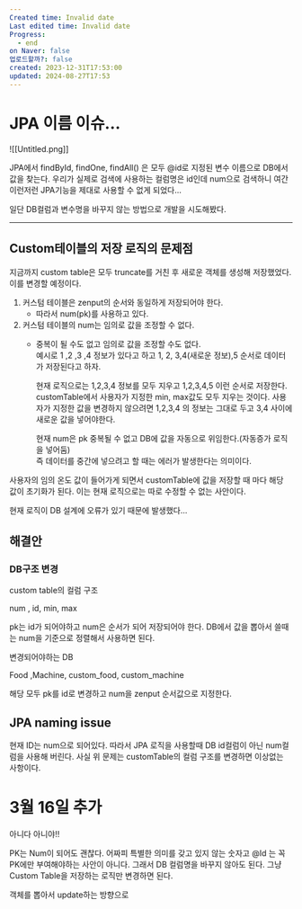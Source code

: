 ```yaml
---
Created time: Invalid date
Last edited time: Invalid date
Progress:
  - end
on Naver: false
업로드할까?: false
created: 2023-12-31T17:53:00
updated: 2024-08-27T17:53
---
```

# JPA 이름 이슈…

![[Untitled.png]]

JPA에서 findById, findOne, findAll() 은 모두 @id로 지정된 변수 이름으로 DB에서 값을 찾는다. 우리가 실제로 검색에 사용하는 컬럼명은 id인데 num으로 검색하니 여간 이런저런 JPA기능을 제대로 사용할 수 없게 되었다…

  

일단 DB컬럼과 변수명을 바꾸지 않는 방법으로 개발을 시도해봤다.

  

---

## Custom테이블의 저장 로직의 문제점

지금까지 custom table은 모두 truncate를 거친 후 새로운 객체를 생성해 저장했었다. 이를 변경할 예정이다.

  

1. 커스텀 테이블은 zenput의 순서와 동일하게 저장되어야 한다.
    - 따라서 num(pk)를 사용하고 있다.
2. 커스텀 테이블의 num는 임의로 값을 조정할 수 없다.
    - 중복이 될 수도 없고 임의로 값을 조정할 수도 없다.  
        예시로 1 ,2 ,3 ,4 정보가 있다고 하고 1, 2, 3,4(새로운 정보),5 순서로 데이터가 저장된다고 하자.  
          
        현재 로직으로는 1,2,3,4 정보를 모두 지우고 1,2,3,4,5 이런 순서로 저장한다. customTable에서 사용자가 지정한 min, max값도 모두 지우는 것이다. 사용자가 지정한 값을 변경하지 않으려면 1,2,3,4 의 정보는 그대로 두고 3,4 사이에 새로운 값을 넣어야한다.  
          
        현재 num은 pk 중복될 수 없고 DB에 값을 자동으로 위임한다.(자동증가 로직을 넣어둠)  
        즉 데이터를 중간에 넣으려고 할 때는 에러가 발생한다는 의미이다.  
        

  

사용자의 임의 온도 값이 들어가게 되면서 customTable에 값을 저장할 때 마다 해당 값이 초기화가 된다. 이는 현재 로직으로는 따로 수정할 수 없는 사안이다.

  

현재 로직이 DB 설계에 오류가 있기 때문에 발생했다…

## 해결안

### DB구조 변경

custom table의 컬럼 구조

num , id, min, max

pk는 id가 되어야하고 num은 순서가 되어 저장되어야 한다. DB에서 값을 뽑아서 쓸때는 num을 기준으로 정렬해서 사용하면 된다.

  

변경되어야하는 DB

Food ,Machine, custom_food, custom_machine

해당 모두 pk를 id로 변경하고 num을 zenput 순서값으로 지정한다.

## JPA naming issue

현재 ID는 num으로 되어있다. 따라서 JPA 로직을 사용할때 DB id컬럼이 아닌 num컬럼을 사용해 버린다. 사실 위 문제는 customTable의 컬럼 구조를 변경하면 이상없는 사항이다.

  

# 3월 16일 추가

아니다 아니야!!

PK는 Num이 되어도 괜찮다. 어짜피 특별한 의미를 갖고 있지 않는 숫자고 @Id 는 꼭 PK에만 부여해야하는 사안이 아니다. 그래서 DB 컬럼명을 바꾸지 않아도 된다. 그냥 Custom Table을 저장하는 로직만 변경하면 된다.

객체를 뽑아서 update하는 방향으로